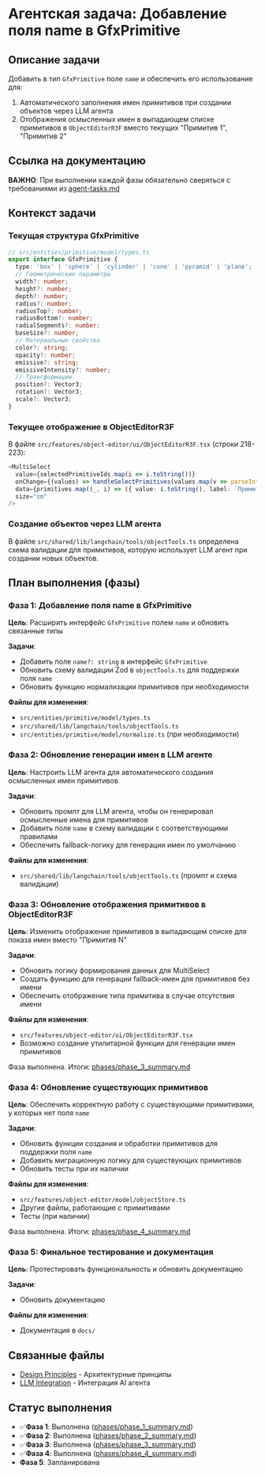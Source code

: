 # Агентская задача: Добавление поля name в GfxPrimitive

## Описание задачи

Добавить в тип `GfxPrimitive` поле `name` и обеспечить его использование для:
1. Автоматического заполнения имен примитивов при создании объектов через LLM агента
2. Отображения осмысленных имен в выпадающем списке примитивов в `ObjectEditorR3F` вместо текущих "Примитив 1", "Примитив 2"

## Ссылка на документацию

**ВАЖНО**: При выполнении каждой фазы обязательно сверяться с требованиями из [agent-tasks.md](../../docs/development/workflows/agent-tasks.md)

## Контекст задачи

### Текущая структура GfxPrimitive
```typescript
// src/entities/primitive/model/types.ts
export interface GfxPrimitive {
  type: 'box' | 'sphere' | 'cylinder' | 'cone' | 'pyramid' | 'plane';
  // Геометрические параметры
  width?: number;
  height?: number;
  depth?: number;
  radius?: number;
  radiusTop?: number;
  radiusBottom?: number;
  radialSegments?: number;
  baseSize?: number;
  // Материальные свойства
  color?: string;
  opacity?: number;
  emissive?: string;
  emissiveIntensity?: number;
  // Трансформации
  position?: Vector3;
  rotation?: Vector3;
  scale?: Vector3;
}
```

### Текущее отображение в ObjectEditorR3F
В файле `src/features/object-editor/ui/ObjectEditorR3F.tsx` (строки 218-223):
```typescript
<MultiSelect
  value={selectedPrimitiveIds.map(i => i.toString())}
  onChange={(values) => handleSelectPrimitives(values.map(v => parseInt(v)))}
  data={primitives.map((_, i) => ({ value: i.toString(), label: `Примитив ${i + 1}` }))}
  size="sm"
/>
```

### Создание объектов через LLM агента
В файле `src/shared/lib/langchain/tools/objectTools.ts` определена схема валидации для примитивов, которую использует LLM агент при создании новых объектов.

## План выполнения (фазы)

### Фаза 1: Добавление поля name в GfxPrimitive
**Цель**: Расширить интерфейс `GfxPrimitive` полем `name` и обновить связанные типы

**Задачи**:
- Добавить поле `name?: string` в интерфейс `GfxPrimitive`
- Обновить схему валидации Zod в `objectTools.ts` для поддержки поля `name`
- Обновить функцию нормализации примитивов при необходимости

**Файлы для изменения**:
- `src/entities/primitive/model/types.ts`
- `src/shared/lib/langchain/tools/objectTools.ts`
- `src/entities/primitive/model/normalize.ts` (при необходимости)

### Фаза 2: Обновление генерации имен в LLM агенте
**Цель**: Настроить LLM агента для автоматического создания осмысленных имен примитивов

**Задачи**:
- Обновить промпт для LLM агента, чтобы он генерировал осмысленные имена для примитивов
- Добавить поле `name` в схему валидации с соответствующими правилами
- Обеспечить fallback-логику для генерации имен по умолчанию

**Файлы для изменения**:
- `src/shared/lib/langchain/tools/objectTools.ts` (промпт и схема валидации)

### Фаза 3: Обновление отображения примитивов в ObjectEditorR3F
**Цель**: Изменить отображение примитивов в выпадающем списке для показа имен вместо "Примитив N"

**Задачи**:
- Обновить логику формирования данных для MultiSelect
- Создать функцию для генерации fallback-имен для примитивов без имени
- Обеспечить отображение типа примитива в случае отсутствия имени

**Файлы для изменения**:
- `src/features/object-editor/ui/ObjectEditorR3F.tsx`
- Возможно создание утилитарной функции для генерации имен примитивов

Фаза выполнена. Итоги: [phases/phase_3_summary.md](phases/phase_3_summary.md)

### Фаза 4: Обновление существующих примитивов
**Цель**: Обеспечить корректную работу с существующими примитивами, у которых нет поля `name`

**Задачи**:
- Обновить функции создания и обработки примитивов для поддержки поля `name`
- Добавить миграционную логику для существующих примитивов
- Обновить тесты при их наличии

**Файлы для изменения**:
- `src/features/object-editor/model/objectStore.ts`
- Другие файлы, работающие с примитивами
- Тесты (при наличии)

Фаза выполнена. Итоги: [phases/phase_4_summary.md](phases/phase_4_summary.md)

### Фаза 5: Финальное тестирование и документация 
**Цель**: Протестировать функциональность и обновить документацию

**Задачи**:
- Обновить документацию 

**Файлы для изменения**:
- Документация в `docs/` 

## Связанные файлы

- [Design Principles](../../docs/architecture/design-principles.md) - Архитектурные принципы
- [LLM Integration](../../docs/features/ai-integration/llm-integration.md) - Интеграция AI агента

## Статус выполнения

- ✅**Фаза 1**: Выполнена ([phases/phase_1_summary.md](phases/phase_1_summary.md))
- ✅**Фаза 2**: Выполнена ([phases/phase_2_summary.md](phases/phase_2_summary.md))
- ✅**Фаза 3**: Выполнена ([phases/phase_3_summary.md](phases/phase_3_summary.md))
- ✅**Фаза 4**: Выполнена ([phases/phase_4_summary.md](phases/phase_4_summary.md))
-  **Фаза 5**: Запланирована
